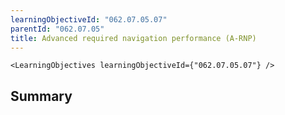 ```yaml
---
learningObjectiveId: "062.07.05.07"
parentId: "062.07.05"
title: Advanced required navigation performance (A-RNP)
---
```


```tsx eval
<LearningObjectives learningObjectiveId={"062.07.05.07"} />
```

## Summary
